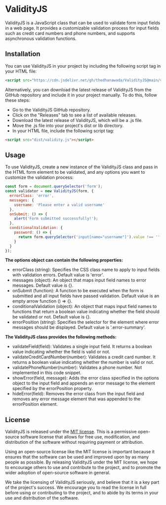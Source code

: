 # ValidityJS

ValidityJS is a JavaScript class that can be used to validate form input fields in a web page. It provides a customizable validation process for input fields such as credit card numbers and phone numbers, and supports asynchronous validation functions.

## Installation

You can use ValidityJS in your project by including the following script tag in your HTML file:

```html
<script src="https://cdn.jsdelivr.net/gh/thedhanawada/ValidityJS@main/validity.js"></script>
```

Alternatively, you can download the latest release of ValidityJS from the GitHub repository and include it in your project manually. To do this, follow these steps:

- Go to the ValidityJS GitHub repository.
- Click on the "Releases" tab to see a list of available releases.
- Download the latest release of ValidityJS, which will be a .js file.
- Move the .js file into your project's dist or lib directory.
- In your HTML file, include the following script tag:

```html
<script src="dist/validity.js"></script>
```

## Usage

To use ValidityJS, create a new instance of the ValidityJS class and pass in the HTML form element to be validated, and any options you want to customize the validation process:

```javascript
const form = document.querySelector('form');
const validator = new ValidityJS(form, {
  errorClass: 'error',
  messages: {
    username: 'Please enter a valid username'
  },
  onSubmit: () => {
    alert('Form submitted successfully!');
  },
  conditionalValidation: {
    password: () => {
      return form.querySelector('input[name="username"]').value !== '';
    }
  }
});
```

**The options object can contain the following properties:**

- errorClass (string): Specifies the CSS class name to apply to input fields with validation errors. Default value is 'error'.
- messages (object): An object that maps input field names to error messages. Default value is {}.
- onSubmit (function): A function to be executed when the form is submitted and all input fields have passed validation. Default value is an empty arrow function () => {}.
- conditionalValidation (object): An object that maps input field names to functions that return a boolean value indicating whether the field should be validated or not. Default value is {}.
- errorPosition (string): Specifies the selector for the element where error messages should be displayed. Default value is '.error-summary'.

**The ValidityJS class provides the following methods:**

- validateField(field): Validates a single input field. It returns a boolean value indicating whether the field is valid or not.
- validateCreditCardNumber(number): Validates a credit card number. It returns a boolean value indicating whether the number is valid or not.
- validatePhoneNumber(number): Validates a phone number. Not implemented in this code snippet.
- showError(field, message): Adds the error class specified in the options object to the input field and appends an error message to the element specified by the errorPosition property.
- hideError(field): Removes the error class from the input field and removes any error message element that was appended to the errorPosition element.

## License

ValidityJS is released under the [MIT license](https://raw.githubusercontent.com/thedhanawada/ValidityJS/main/LICENSE "MIT license"). This is a permissive open-source software license that allows for free use, modification, and distribution of the software without requiring payment or attribution.

Using an open-source license like the MIT license is important because it ensures that the software can be used and improved upon by as many people as possible. By releasing ValidityJS under the MIT license, we hope to encourage others to use and contribute to the project, and to promote the wider adoption of open-source software in general.

We take the licensing of ValidityJS seriously, and believe that it is a key part of the project's success. We encourage you to read the license in full before using or contributing to the project, and to abide by its terms in your use and distribution of the software.